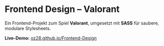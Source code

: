 # Frontend Design – Valorant

Ein Frontend-Projekt zum Spiel **Valorant**, umgesetzt mit **SASS** für saubere, modulare Stylesheets.

**Live-Demo:** [oz28.github.io/Frontend-Design](https://oz28.github.io/Frontend-Design/)
